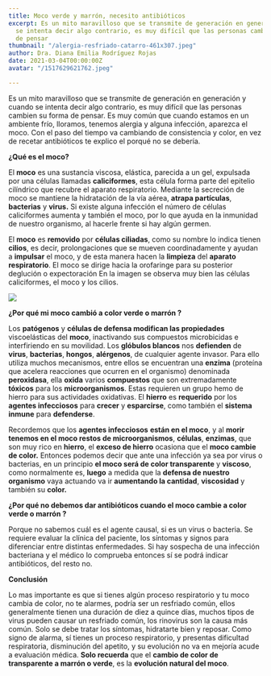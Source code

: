 ```yaml
---
title: Moco verde y marrón, necesito antibióticos
excerpt: Es un mito maravilloso que se transmite de generación en generación y cuando
  se intenta decir algo contrario, es muy difícil que las personas cambien su forma
  de pensar
thumbnail: "/alergia-resfriado-catarro-461x307.jpeg"
author: Dra. Diana Emilia Rodríguez Rojas
date: 2021-03-04T00:00:00Z
avatar: "/1517629621762.jpeg"

---
```

Es un mito maravilloso que se transmite de generación en generación y cuando se intenta decir algo contrario, es muy difícil que las personas cambien su forma de pensar. Es muy común que cuando estamos en un ambiente frío, lloramos, tenemos alergia y alguna infección, aparezca el moco. Con el paso del tiempo va cambiando de consistencia y color, en vez de recetar antibióticos te explico el porqué no se debería.

**¿Qué es el moco?**

El **moco** es una sustancia viscosa, elástica, parecida a un gel, expulsada por una células llamadas **caliciformes**, esta célula forma parte del epitelio cilíndrico que recubre el aparato respiratorio. Mediante la secreción de moco se mantiene la hidratación de la vía aérea, **atrapa partículas**, **bacterias** y **virus.** Si existe alguna infección el número de células caliciformes aumenta y también el moco, por lo que ayuda en la inmunidad de nuestro organismo, al hacerle frente si hay algún germen.

El **moco** es **removido** por **células ciliadas**, como su nombre lo indica tienen **cilios**, es decir, prolongaciones que se mueven coordinadamente y ayudan a **impulsar** el moco, y de esta manera hacen la **limpieza** del **aparato respiratorio**. El moco se dirige hacia la orofaringe para su posterior deglución o expectoración En la imagen se observa muy bien las células caliciformes, el moco y los cilios.

![](/immagine_3.jpeg)

**¿Por qué mi moco cambió a color verde o marrón ?**

Los **patógenos** y **células de defensa modifican las propiedades** viscoelásticas del **moco**, inactivando sus compuestos microbicidas e interfiriendo en su movilidad. Los **glóbulos blancos** nos **defienden** de **virus**, **bacterias**, **hongos**, **alérgenos**, de cualquier agente invasor. Para ello utiliza muchos mecanismos, entre ellos se encuentran una **enzima** (proteína que acelera reacciones que ocurren en el organismo) denominada **peroxidasa**, ella **oxida** varios **compuestos** que son extremadamente **tóxicos** para los **microorganismos**. Estas requieren un grupo hemo de hierro para sus actividades oxidativas. El **hierro** es **requerido** por los **agentes infecciosos** para **crecer** y **esparcirse**, como también el **sistema inmune** para **defenderse**.

Recordemos que los **agentes infecciosos** **están en el moco**, y al **morir** **tenemos en el moco restos de microorganismos**, **células**, **enzimas**, que son muy rico en **hierro**, el **exceso de hierro** ocasiona que el **moco cambie de color.** Entonces podemos decir que ante una infección ya sea por virus o bacterias, en un principio **el moco será de color transparente** y **viscoso**, como normalmente es, **luego** a medida que la **defensa de nuestro organismo** vaya actuando va ir **aumentando la cantidad**, **viscosidad** y también su **color.**

**¿Por qué no debemos dar antibióticos cuando el moco cambie a color  verde o marrón ?**

Porque no sabemos cuál es el agente causal, si es un virus o bacteria. Se requiere evaluar la clínica del paciente, los síntomas y signos para diferenciar entre distintas enfermedades. Si hay sospecha de una infección bacteriana y el médico lo comprueba entonces sí se podrá indicar antibióticos, del resto no.

**Conclusión**

Lo mas importante es que si tienes algún proceso respiratorio y tu moco cambia de color, no te alarmes, podría ser un resfriado común, ellos generalmente tienen una duración de diez a quince días, muchos tipos de virus pueden causar un resfriado común, los rinovirus son la causa más común. Solo se debe tratar los síntomas, hidratarte bien y reposar. Como signo de alarma, sí tienes un proceso respiratorio, y presentas dificultad respiratoria, disminución del apetito, y su evolución no va en mejoría acude a evaluación médica. **Solo recuerda** que el **cambio de color de transparente a marrón o verde**, es la **evolución natural del moco**.